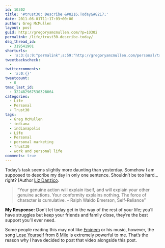 ```yaml
---
id: 10302
title: '#trust30: Describe &#8216;Today&#8217;'
date: 2011-06-01T11:17:03+00:00
author: Greg McMullen
layout: post
guid: http://gregoryamcmullen.com/?p=10302
permalink: /life/trust30-describe-today/
dsq_thread_id:
  - 319541901
shorturls:
  - 'a:3:{s:9:"permalink";s:59:"http://gregoryamcmullen.com/personal/trust30-describe-today";s:7:"tinyurl";s:26:"http://tinyurl.com/3s8rxmy";s:4:"isgd";s:19:"http://is.gd/xzDXp6";}'
tweetbackscheck:
  - 
twittercomments:
  - 'a:0:{}'
tweetcount:
  - 0
tmac_last_id:
  - 322482967530328064
categories:
  - Life
  - Personal
  - Trust30
tags:
  - Greg McMullen
  - indiana
  - indianapolis
  - Life
  - Personal
  - personal marketing
  - Trust30
  - work and personal life
comments: true
---
```

Today&#8217;s task seems slightly more daunting than yesterday. Somehow I am supposed to describe my day in only one sentence. Shouldn&#8217;t be too hard&#8230;right? [Author [Liz Danzico](http://dis.bobulate.com/about/).

> &#8220;Your genuine action will explain itself, and will explain your other genuine actions. Your conformity explains nothing. The force of character is cumulative. – Ralph Waldo Emerson, Self-Reliance&#8221;

**My Response:** Don&#8217;t let today get in the way of the rest of your life; you&#8217;ll have struggles but keep your friends and family close, they&#8217;re the best support you&#8217;ll ever need.

Some people reading this may not like [Eminem](http://en.wikipedia.org/wiki/Eminem) or his music, however, the song [Lose Yourself](http://en.wikipedia.org/wiki/Lose_Yourself) from [8 Mile](http://www.imdb.com/title/tt0298203/) is extremely powerful to me. That&#8217;s the reason why I have decided to post that video alongside this post.